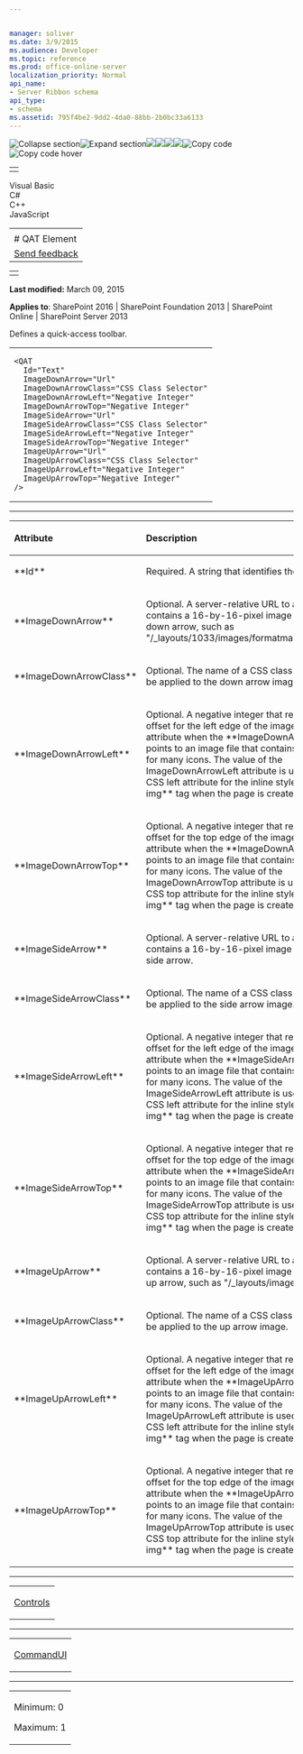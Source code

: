 ```yaml
---


manager: soliver
ms.date: 3/9/2015
ms.audience: Developer
ms.topic: reference
ms.prod: office-online-server
localization_priority: Normal
api_name:
- Server Ribbon schema
api_type:
- schema
ms.assetid: 795f4be2-9dd2-4da0-88bb-2b0bc33a6133
---
```


![Collapse
section](../icons/collapse_all.gif "Collapse section")![Expand
section](../icons/expand_all.gif "Expand section")![](../icons/collapse_all.gif)![](../icons/expand_all.gif)![](../icons/dropdown.gif)![](../icons/dropdownHover.gif)![Copy
code](../icons/copycode.gif "Copy code")![Copy code
hover](../icons/copycodeHighlight.gif "Copy code hover")
<table>
<tbody>
<tr class="odd">
<td align="left"></td>
</tr>
</tbody>
</table>

Visual Basic  
C\#  
C++  
JavaScript  

<table>
<tbody>
<tr class="odd">
<td align="left"><span id="runningHeaderText"></span></td>
</tr>
<tr class="even">
<td align="left"># QAT Element</td>
</tr>
<tr class="odd">
<td align="left"><span id="headfeedbackarea" class="feedbackhead"><a href="javascript:SubmitFeedback(&#39;docthis@Microsoft.com&#39;,&#39;&#39;,&#39;&#39;,&#39;&#39;,&#39;1.0.18082.1225&#39;,&#39;%0\dThank%20you%20for%20your%20feedback.%20The%20developer%20writing%20teams%20use%20your%20feedback%20to%20improve%20documentation.%20While%20we%20are%20reviewing%20your%20feedback,%20we%20may%20send%20you%20e-mail%20to%20ask%20for%20clarification%20or%20feedback%20on%20a%20solution.%20We%20do%20not%20use%20your%20e-mail%20address%20for%20any%20other%20purpose%20and%20we%20delete%20it%20after%20we%20finish%20our%20review.%0\AFor%20further%20information%20about%20the%20privacy%20policies%20of%20Microsoft,%20please%20see%20http://privacy.microsoft.com/en-us/default.aspx.%0\A%0\d&#39;,&#39;Customer%20feedback&#39;);">Send feedback</a></span></td>
</tr>
</tbody>
</table>

<table>
<colgroup>
<col width="100%" />
</colgroup>
<tbody>
<tr class="odd">
<td align="left"></td>
</tr>
</tbody>
</table>

**Last modified:** March 09, 2015

**Applies to**: SharePoint 2016 | SharePoint Foundation 2013 |
SharePoint Online | SharePoint Server 2013

Defines a quick-access toolbar.

<span codelanguage="other"></span>
<table>
<colgroup>
<col width="100%" />
</colgroup>
<tbody>
<tr class="odd">
<td align="left"><pre><code>&lt;QAT
  Id=&quot;Text&quot;
  ImageDownArrow=&quot;Url&quot;
  ImageDownArrowClass=&quot;CSS Class Selector&quot;
  ImageDownArrowLeft=&quot;Negative Integer&quot;
  ImageDownArrowTop=&quot;Negative Integer&quot;
  ImageSideArrow=&quot;Url&quot;
  ImageSideArrowClass=&quot;CSS Class Selector&quot;
  ImageSideArrowLeft=&quot;Negative Integer&quot;
  ImageSideArrowTop=&quot;Negative Integer&quot;
  ImageUpArrow=&quot;Url&quot;
  ImageUpArrowClass=&quot;CSS Class Selector&quot;
  ImageUpArrowLeft=&quot;Negative Integer&quot;
  ImageUpArrowTop=&quot;Negative Integer&quot;
/&gt;</code></pre></td>
</tr>
</tbody>
</table>


-----------------------------------------------------------------------------------------------------------------------------------------------------------------------------------------------

<table>
<colgroup>
<col width="50%" />
<col width="50%" />
</colgroup>
<thead>
<tr class="header">
<th align="left"><p>Attribute</p></th>
<th align="left"><p>Description</p></th>
</tr>
</thead>
<tbody>
<tr class="odd">
<td align="left"><p>**Id**</p></td>
<td align="left"><p>Required. A string that identifies the element.</p></td>
</tr>
<tr class="even">
<td align="left"><p>**ImageDownArrow**</p></td>
<td align="left"><p>Optional. A server-relative URL to a file that contains a 16-by-16-pixel image to use for the down arrow, such as &quot;/_layouts/1033/images/formatmap16x16.png&quot;.</p></td>
</tr>
<tr class="odd">
<td align="left"><p>**ImageDownArrowClass**</p></td>
<td align="left"><p>Optional. The name of a CSS class selector to be applied to the down arrow image.</p></td>
</tr>
<tr class="even">
<td align="left"><p>**ImageDownArrowLeft**</p></td>
<td align="left"><p>Optional. A negative integer that represents an offset for the left edge of the image. Use this attribute when the **ImageDownArrow</span> attribute points to an image file that contains the images for many icons. The value of the <span class="keyword">ImageDownArrowLeft</span> attribute is used to set the CSS <span class="keyword">left</span> attribute for the inline style of an HTML <span class="keyword">img** tag when the page is created.</p></td>
</tr>
<tr class="odd">
<td align="left"><p>**ImageDownArrowTop**</p></td>
<td align="left"><p>Optional. A negative integer that represents an offset for the top edge of the image. Use this attribute when the **ImageDownArrow</span> attribute points to an image file that contains the images for many icons. The value of the <span class="keyword">ImageDownArrowTop</span> attribute is used to set the CSS <span class="keyword">top</span> attribute for the inline style of an HTML <span class="keyword">img** tag when the page is created.</p></td>
</tr>
<tr class="even">
<td align="left"><p>**ImageSideArrow**</p></td>
<td align="left"><p>Optional. A server-relative URL to a file that contains a 16-by-16-pixel image to use for the side arrow.</p></td>
</tr>
<tr class="odd">
<td align="left"><p>**ImageSideArrowClass**</p></td>
<td align="left"><p>Optional. The name of a CSS class selector to be applied to the side arrow image.</p></td>
</tr>
<tr class="even">
<td align="left"><p>**ImageSideArrowLeft**</p></td>
<td align="left"><p>Optional. A negative integer that represents an offset for the left edge of the image. Use this attribute when the **ImageSideArrow</span> attribute points to an image file that contains the images for many icons. The value of the <span class="keyword">ImageSideArrowLeft</span> attribute is used to set the CSS <span class="keyword">left</span> attribute for the inline style of an HTML <span class="keyword">img** tag when the page is created.</p></td>
</tr>
<tr class="odd">
<td align="left"><p>**ImageSideArrowTop**</p></td>
<td align="left"><p>Optional. A negative integer that represents an offset for the top edge of the image. Use this attribute when the **ImageSideArrow</span> attribute points to an image file that contains the images for many icons. The value of the <span class="keyword">ImageSideArrowTop</span> attribute is used to set the CSS <span class="keyword">top</span> attribute for the inline style of an HTML <span class="keyword">img** tag when the page is created.</p></td>
</tr>
<tr class="even">
<td align="left"><p>**ImageUpArrow**</p></td>
<td align="left"><p>Optional. A server-relative URL to a file that contains a 16-by-16-pixel image to use for the up arrow, such as &quot;/_layouts/images/arwup.gif&quot;.</p></td>
</tr>
<tr class="odd">
<td align="left"><p>**ImageUpArrowClass**</p></td>
<td align="left"><p>Optional. The name of a CSS class selector to be applied to the up arrow image.</p></td>
</tr>
<tr class="even">
<td align="left"><p>**ImageUpArrowLeft**</p></td>
<td align="left"><p>Optional. A negative integer that represents an offset for the left edge of the image. Use this attribute when the **ImageUpArrow</span> attribute points to an image file that contains the images for many icons. The value of the <span class="keyword">ImageUpArrowLeft</span> attribute is used to set the CSS <span class="keyword">left</span> attribute for the inline style of an HTML <span class="keyword">img** tag when the page is created.</p></td>
</tr>
<tr class="odd">
<td align="left"><p>**ImageUpArrowTop**</p></td>
<td align="left"><p>Optional. A negative integer that represents an offset for the top edge of the image. Use this attribute when the **ImageUpArrow</span> attribute points to an image file that contains the images for many icons. The value of the <span class="keyword">ImageUpArrowTop</span> attribute is used to set the CSS <span class="keyword">top</span> attribute for the inline style of an HTML <span class="keyword">img** tag when the page is created.</p></td>
</tr>
</tbody>
</table>


---------------------------------------------------------------------------------------------------------------------------------------------------------------------------------------------------

<table>
<colgroup>
<col width="100%" />
</colgroup>
<tbody>
<tr class="odd">
<td align="left"><p><a href="controls-element-group.htm">Controls</a></p></td>
</tr>
</tbody>
</table>


----------------------------------------------------------------------------------------------------------------------------------------------------------------------------------------------------

<table>
<colgroup>
<col width="100%" />
</colgroup>
<tbody>
<tr class="odd">
<td align="left"><p><a href="commandui-element.htm">CommandUI</a></p></td>
</tr>
</tbody>
</table>


------------------------------------------------------------------------------------------------------------------------------------------------------------------------------------------------

<table>
<colgroup>
<col width="100%" />
</colgroup>
<tbody>
<tr class="odd">
<td align="left"><p>Minimum: 0</p>
<p>Maximum: 1</p></td>
</tr>
</tbody>
</table>








